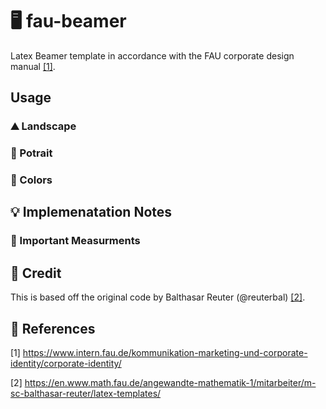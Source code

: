 # 🖥️ fau-beamer
Latex Beamer template in accordance with the FAU corporate design manual [[1]](#1). 

## Usage
### ⛰️ Landscape
### 🎴 Potrait
### 🎨 Colors

## 💡 Implemenatation Notes
### 📏 Important Measurments


## 🍺 Credit
This is based off the original code by Balthasar Reuter (@reuterbal) [[2]](#2).

## 🔖 References
<a id="1">[1]</a> https://www.intern.fau.de/kommunikation-marketing-und-corporate-identity/corporate-identity/

<a id="2">[2]</a> https://en.www.math.fau.de/angewandte-mathematik-1/mitarbeiter/m-sc-balthasar-reuter/latex-templates/

